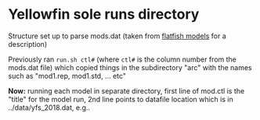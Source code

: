 # Yellowfin sole runs directory

Structure set up to parse mods.dat (taken from [flatfish models](https://docs.google.com/spreadsheets/d/1Jw--X8M61LFjPUFNv5vFXozBwmQCpf7FwIDhQFs38lM/edit#gid=1701376339) for a description)

Previously ran `run.sh ctl#` (where `ctl#` is the column number from the mods.dat file) which copied things in the subdirectory "arc\" with the names such as "mod1.rep, mod1.std, ... etc"

**Now:** running each model in separate directory, first line of mod.ctl is the "title" for the model run, 2nd line points to datafile location which is in ../data/yfs_2018.dat, e.g..

